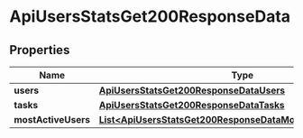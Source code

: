 

# ApiUsersStatsGet200ResponseData


## Properties

| Name | Type | Description | Notes |
|------------ | ------------- | ------------- | -------------|
|**users** | [**ApiUsersStatsGet200ResponseDataUsers**](ApiUsersStatsGet200ResponseDataUsers.md) |  |  [optional] |
|**tasks** | [**ApiUsersStatsGet200ResponseDataTasks**](ApiUsersStatsGet200ResponseDataTasks.md) |  |  [optional] |
|**mostActiveUsers** | [**List&lt;ApiUsersStatsGet200ResponseDataMostActiveUsersInner&gt;**](ApiUsersStatsGet200ResponseDataMostActiveUsersInner.md) |  |  [optional] |




